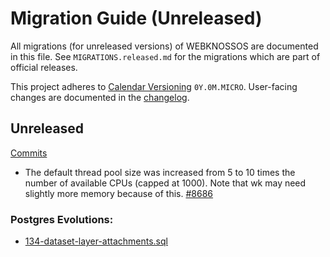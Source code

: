 # Migration Guide (Unreleased)
All migrations (for unreleased versions) of WEBKNOSSOS are documented in this file.
See `MIGRATIONS.released.md` for the migrations which are part of official releases.

This project adheres to [Calendar Versioning](http://calver.org/) `0Y.0M.MICRO`.
User-facing changes are documented in the [changelog](CHANGELOG.released.md).

## Unreleased
[Commits](https://github.com/scalableminds/webknossos/compare/25.06.1...HEAD)

- The default thread pool size was increased from 5 to 10 times the number of available CPUs (capped at 1000). Note that wk may need slightly more memory because of this. [#8686](https://github.com/scalableminds/webknossos/pull/8686)

### Postgres Evolutions:
- [134-dataset-layer-attachments.sql](conf/evolutions/134-dataset-layer-attachments.sql)
